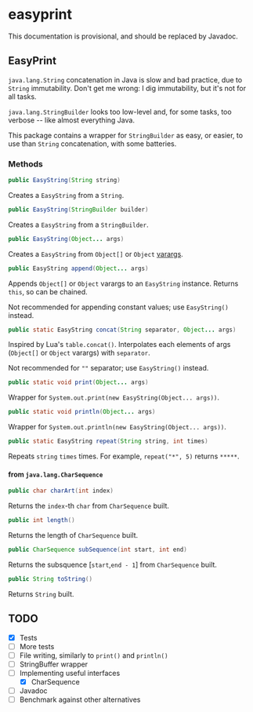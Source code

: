 # easyprint

This documentation is provisional, and should be replaced by Javadoc.

## EasyPrint

`java.lang.String` concatenation in Java is slow and bad practice, due to `String` immutability. Don't get me wrong: I dig immutability, but it's not for all tasks.

`java.lang.StringBuilder` looks too low-level and, for some tasks, too verbose -- like almost everything Java.

This package contains a wrapper for `StringBuilder` as easy, or easier, to use than `String` concatenation, with some batteries.

### Methods

```java
public EasyString(String string)
```
Creates a `EasyString` from a `String`.

```java
public EasyString(StringBuilder builder)
```
Creates a `EasyString` from a `StringBuilder`.

```java
public EasyString(Object... args)
```
Creates a `EasyString` from `Object[]` or `Object` [varargs](https://docs.oracle.com/javase/1.5.0/docs/guide/language/varargs.html).

```java
public EasyString append(Object... args)
```
Appends `Object[]` or `Object` varargs to an `EasyString` instance. Returns `this`, so can be chained.

Not recommended for appending constant values; use `EasyString()` instead.

```java
public static EasyString concat(String separator, Object... args)
```
Inspired by Lua's `table.concat()`. Interpolates each elements of args (`Object[]` or `Object` varargs) with `separator`.

Not recommended for `""` separator; use `EasyString()` instead.

```java
public static void print(Object... args)
```
Wrapper for `System.out.print(new EasyString(Object... args))`.

```java
public static void println(Object... args)
```
Wrapper for `System.out.println(new EasyString(Object... args))`.

```java
public static EasyString repeat(String string, int times)
```
Repeats `string` `times` times. For example, `repeat("*", 5)` returns `*****`.

#### from `java.lang.CharSequence`

```java
public char charArt(int index)
```
Returns the `index`-th `char` from `CharSequence` built.

```java
public int length()
```
Returns the length of `CharSequence` built.

```java
public CharSequence subSequence(int start, int end)
```
Returns the subsquence [`start`,`end - 1`] from `CharSequence` built.

```java
public String toString()
```
Returns `String` built.

## TODO

- [X] Tests
- [ ] More tests
- [ ] File writing, similarly to `print()` and `println()`
- [ ] StringBuffer wrapper
- [ ] Implementing useful interfaces
	- [X] CharSequence
- [ ] Javadoc
- [ ] Benchmark against other alternatives
